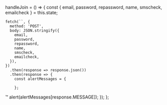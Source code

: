 handleJoin = () => {
const { email, password, repassword, name, smscheck, emailcheck } =
this.state;

    fetch(``, {
      method: 'POST',
      body: JSON.stringify({
        email,
        password,
        repassword,
        name,
        smscheck,
        emailcheck,
      }),
    })
      .then(response => response.json())
      .then(response => {
        const alertMessages = {

        };

™
alert(alertMessages[response.MESSAGE]);
});
};
